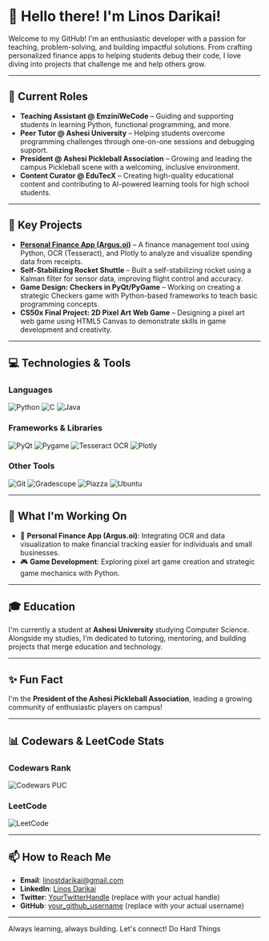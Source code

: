 # 👋 Hello there! I'm Linos Darikai!

Welcome to my GitHub! I'm an enthusiastic developer with a passion for teaching, problem-solving, and building impactful solutions. From crafting personalized finance apps to helping students debug their code, I love diving into projects that challenge me and help others grow.

---

## 🔭 Current Roles
- **Teaching Assistant @ EmziniWeCode** – Guiding and supporting students in learning Python, functional programming, and more.
- **Peer Tutor @ Ashesi University** – Helping students overcome programming challenges through one-on-one sessions and debugging support.
- **President @ Ashesi Pickleball Association** – Growing and leading the campus Pickleball scene with a welcoming, inclusive environment.
- **Content Curator @ EduTecX** – Creating high-quality educational content and contributing to AI-powered learning tools for high school students.

---

## 🌟 Key Projects
- **[Personal Finance App (Argus.oi)](#)** – A finance management tool using Python, OCR (Tesseract), and Plotly to analyze and visualize spending data from receipts.
- **Self-Stabilizing Rocket Shuttle** – Built a self-stabilizing rocket using a Kalman filter for sensor data, improving flight control and accuracy.
- **Game Design: Checkers in PyQt/PyGame** – Working on creating a strategic Checkers game with Python-based frameworks to teach basic programming concepts.
- **CS50x Final Project: 2D Pixel Art Web Game** – Designing a pixel art web game using HTML5 Canvas to demonstrate skills in game development and creativity.

---

## 💻 Technologies & Tools
### Languages
![Python](https://img.shields.io/badge/Python-3776AB?style=flat&logo=python&logoColor=white) 
![C](https://img.shields.io/badge/C-A8B400?style=flat&logo=c&logoColor=white) 
![Java](https://img.shields.io/badge/Java-B07219?style=flat&logo=java&logoColor=white)

### Frameworks & Libraries
![PyQt](https://img.shields.io/badge/PyQt-4B8BBE?style=flat&logo=qt&logoColor=white) 
![Pygame](https://img.shields.io/badge/Pygame-000000?style=flat&logo=pygame&logoColor=white) 
![Tesseract OCR](https://img.shields.io/badge/Tesseract-3A5ECA?style=flat&logo=ocr&logoColor=white) 
![Plotly](https://img.shields.io/badge/Plotly-3F4B4A?style=flat&logo=plotly&logoColor=white)

### Other Tools
![Git](https://img.shields.io/badge/Git-F05032?style=flat&logo=git&logoColor=white) 
![Gradescope](https://img.shields.io/badge/Gradescope-0071E0?style=flat&logo=gradescope&logoColor=white) 
![Piazza](https://img.shields.io/badge/Piazza-2D7F9A?style=flat&logo=piazza&logoColor=white) 
![Ubuntu](https://img.shields.io/badge/Ubuntu-E95420?style=flat&logo=ubuntu&logoColor=white)

---

## 🎯 What I'm Working On
- 📱 **Personal Finance App (Argus.oi)**: Integrating OCR and data visualization to make financial tracking easier for individuals and small businesses.
- 🎮 **Game Development**: Exploring pixel art game creation and strategic game mechanics with Python.

---

## 🎓 Education
I'm currently a student at **Ashesi University** studying Computer Science. Alongside my studies, I’m dedicated to tutoring, mentoring, and building projects that merge education and technology.

---

## ✨ Fun Fact
I'm the **President of the Ashesi Pickleball Association**, leading a growing community of enthusiastic players on campus!

---

## 📊 Codewars & LeetCode Stats
### Codewars Rank
![Codewars PUC](https://img.shields.io/badge/Codewars-PUC-orange?style=flat)

### LeetCode
![LeetCode](https://img.shields.io/badge/Solved_Problems-25-brightgreen?style=flat)

---

## 📫 How to Reach Me
- **Email**: [linostdarikai@gmail.com](mailto:linostdarikai@gmail.com)
- **LinkedIn**: [Linos Darikai](https://www.linkedin.com/in/linosdarikai)
- **Twitter**: [YourTwitterHandle](https://twitter.com/your_twitter_handle) (replace with your actual handle)
- **GitHub**: [your_github_username](https://github.com/your_github_username) (replace with your actual username)

---

Always learning, always building. Let's connect!
Do Hard Things
